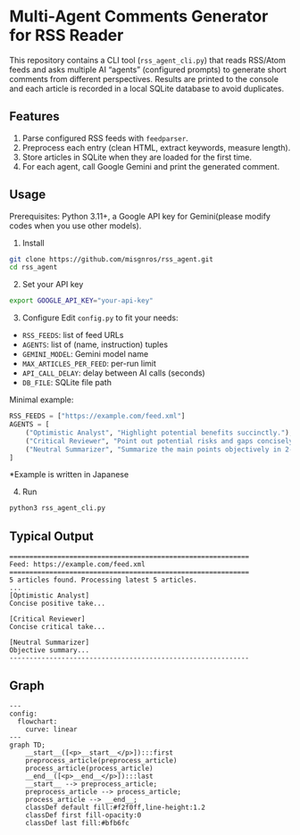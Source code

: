 # Multi-Agent Comments Generator for RSS Reader

This repository contains a CLI tool (`rss_agent_cli.py`) that reads RSS/Atom feeds and asks multiple AI “agents” (configured prompts) to generate short comments from different perspectives. Results are printed to the console and each article is recorded in a local SQLite database to avoid duplicates.

## Features
1. Parse configured RSS feeds with `feedparser`.
2. Preprocess each entry (clean HTML, extract keywords, measure length).
3. Store articles in SQLite when they are loaded for the first time.
4. For each agent, call Google Gemini and print the generated comment.

## Usage
Prerequisites: Python 3.11+, a Google API key for Gemini(please modify codes when you use other models).

1. Install
```bash
git clone https://github.com/misgnros/rss_agent.git
cd rss_agent
```

2. Set your API key
```bash
export GOOGLE_API_KEY="your-api-key"
```

3. Configure
Edit `config.py` to fit your needs:
- `RSS_FEEDS`: list of feed URLs
- `AGENTS`: list of (name, instruction) tuples
- `GEMINI_MODEL`: Gemini model name
- `MAX_ARTICLES_PER_FEED`: per-run limit
- `API_CALL_DELAY`: delay between AI calls (seconds)
- `DB_FILE`: SQLite file path

Minimal example:
```python
RSS_FEEDS = ["https://example.com/feed.xml"]
AGENTS = [
    ("Optimistic Analyst", "Highlight potential benefits succinctly."),
    ("Critical Reviewer", "Point out potential risks and gaps concisely."),
    ("Neutral Summarizer", "Summarize the main points objectively in 2-3 sentences."),
]
```
*Example is written in Japanese

4. Run
```bash
python3 rss_agent_cli.py
```

## Typical Output
```
============================================================
Feed: https://example.com/feed.xml
============================================================
5 articles found. Processing latest 5 articles.
...
[Optimistic Analyst]
Concise positive take...

[Critical Reviewer]
Concise critical take...

[Neutral Summarizer]
Objective summary...
------------------------------------------------------------
```

## Graph

```mermaid
---
config:
  flowchart:
    curve: linear
---
graph TD;
	__start__([<p>__start__</p>]):::first
	preprocess_article(preprocess_article)
	process_article(process_article)
	__end__([<p>__end__</p>]):::last
	__start__ --> preprocess_article;
	preprocess_article --> process_article;
	process_article --> __end__;
	classDef default fill:#f2f0ff,line-height:1.2
	classDef first fill-opacity:0
	classDef last fill:#bfb6fc
```